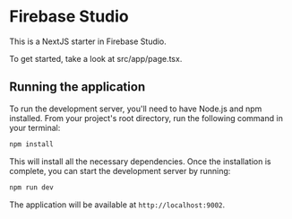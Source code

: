# Firebase Studio

This is a NextJS starter in Firebase Studio.

To get started, take a look at src/app/page.tsx.

## Running the application

To run the development server, you'll need to have Node.js and npm installed. From your project's root directory, run the following command in your terminal:

```bash
npm install
```

This will install all the necessary dependencies. Once the installation is complete, you can start the development server by running:

```bash
npm run dev
```

The application will be available at `http://localhost:9002`.
